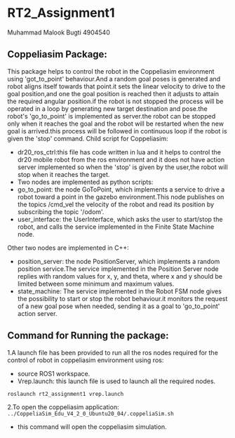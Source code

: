 # RT2_Assignment1
Muhammad Malook Bugti
4904540

## Coppeliasim Package:
This package helps to control the robot in the Coppeliasim environment using 'got_to_point' behaviour.And a random goal poses is generated and robot aligns itself towards that point.it sets the linear velocity to drive to the goal position,and one the goal position is reached then it adjusts to attain the required angular position.if the robot is not stopped the process will be operated in a loop by generating new target destination and pose.the robot's 'go_to_point' is implemented as server.the robot can be stopped only when it reaches the goal and the robot will be restarted when the new goal is arrived.this process will be followed in continuous loop if the robot is given the 'stop' command. 
Child script for Coppeliasim:
- dr20_ros_ctrl:this file has code written in lua and it helps to control the dr20 mobile robot from the ros environment and it does not have action server implemented so when the 'stop' is given by the user,the robot will stop when it reaches the target.
- Two nodes are implemented as python scripts:
- go_to_point: the node GoToPoint, which implements a service to drive a robot toward a point in the gazebo environment.This node publishes on the topics /cmd_vel the velocity of the robot and read its position by subscribing the topic '/odom'.
- user_interface: the UserInterface, which asks the user to start/stop the robot, and calls the service implemented in the Finite State Machine node.

Other two nodes are implemented in C++:
- position_server: the node PositionServer, which implements a random position service.The service implemented in the Position Server node replies with random values for x, y, and theta, where x and y should be limited between some minimum and maximum values.
- state_machine: The service implemented in the Robot FSM node gives the possibility to start or stop the robot behaviour.it monitors the request of a new goal pose when needed, sending it as a goal to 'go_to_point' action server.

## Command for Running the package:
1.A launch file has been provided to run all the ros nodes required for the control of robot in coppeliasim environment using ros:
- source ROS1 workspace.
- Vrep.launch: this launch file is used to launch all the required nodes.

```
roslaunch rt2_assignment1 vrep.launch
```
2.To open the coppeliasim application:
```../CoppeliaSim_Edu_V4_2_0_Ubuntu20_04/.coppeliaSim.sh``` 
 - this command will open the coppeliasim simulation.
